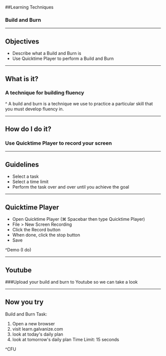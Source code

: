 ##Learning Techniques
### Build and Burn

---

## Objectives

- Describe what a Build and Burn is
- Use Quicktime Player to perform a Build and Burn

---

## What is it?
### A technique for building fluency

^ A build and burn is a technique we use to practice a particular skill that you must develop fluency in.

---

## How do I do it?
### Use Quicktime Player to record your screen

---

## Guidelines

- Select a task
- Select a time limit
- Perform the task over and over until you achieve the goal

---


## Quicktime Player

- Open Quicktime Player (⌘ Spacebar then type Quicktime Player)
- File > New Screen Recording
- Click the Record button
- When done, click the stop button
- Save

^Demo (I do)

---

## Youtube

###Upload your build and burn to Youtube so we can take a look

---

## Now you try

Build and Burn
Task:
1. Open a new browser
1. visit learn.galvanize.com
1. look at today's daily plan
1. look at tomorrow's daily plan
Time Limit: 15 seconds

^CFU
